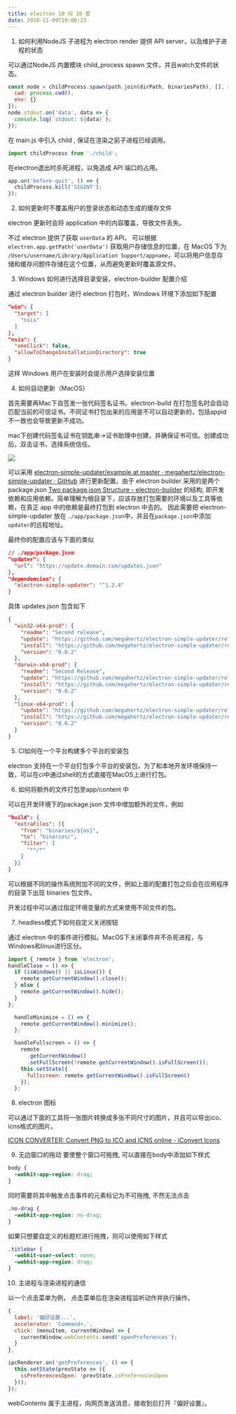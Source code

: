 ```yaml
---
title: electron 10 问 10 答
date: 2018-11-09T19:00:23
---
```


1. 如何利用NodeJS 子进程为 electron render 提供 API server，以及维护子进程的状态

可以通过NodeJS 内置模块 child_process spawn 文件，并且watch文件的状态。

```javascript
const node = childProcess.spawn(path.join(dirPath, binariesPath), [], {
  cwd: process.cwd(),
  env: {}
});
node.stdout.on('data', data => {
  console.log(`stdout: ${data}`);
});
```

在 main.js 中引入 child , 保证在渲染之前子进程已经调用。

```javascript
import childProcess from './child';
```

在electron退出时杀死进程，以免造成 API 端口的占用。

```javascript
app.on('before-quit', () => {
  childProcess.kill('SIGINT');
});
```

2. 如何更新时不覆盖用户的登录状态和动态生成的缓存文件

electron 更新时会将 application 中的内容覆盖，导致文件丢失。

不过 electron 提供了获取 `userData` 的 API， 可以根据 `electron.app.getPath('userData')` 获取用户存储信息的位置，在 MacOS 下为 `/Users/username/Library/Application Support/appname`，可以将用户信息存储和缓存问题件存储在这个位置，从而避免更新时覆盖源文件。

3. Windows 如何进行选择目录安装，electron-builder 配置介绍

通过 electron builder 进行 electron 打包时，Windows 环境下添加如下配置

```json
"win": {
  "target": [
    "nsis"
  ]
},
"nsis": {
  "oneClick": false,
  "allowToChangeInstallationDirectory": true
}
```

这样 Windows 用户在安装时会提示用户选择安装位置

4. 如何自动更新（MacOS）

首先需要再Mac下自签发一张代码签名证书。electron-build 在打包签名时会自动匹配当前的可信证书。不同证书打包出来的应用是不可以自动更新的，包括appid不一致也会导致更新不成功。

mac下创建代码签名证书在钥匙串->证书助理中创建，并确保证书可信。创建成功后，双击证书，选择系统信任。

![](https://images-manager.oss-cn-shanghai.aliyuncs.com/2018/11-09/20181109174551.png)

可以采用 [electron-simple-updater/example at master · megahertz/electron-simple-updater · GitHub](https://github.com/megahertz/electron-simple-updater/tree/master/example) 进行更新配置。由于 electron builder 采用的是两个 package.json [Two package.json Structure - electron-builder](https://www.electron.build/tutorials/two-package-structure) 的结构, 即开发依赖和应用依赖。简单理解为根目录下，应该存放打包需要的环境以及工具等依赖，在真正 app 中的依赖是最终打包到 electron 中去的。 因此需要把 electron-simple-updater 放在 `./app/package.json`中，并且在`package.json`中添加`updater`的远程地址。

最终你的配置应该与下面的类似

```json
// ./app/package.json
"updater": {
  "url": "https://update.domain.com/updates.json"
},
"dependencies": {
  "electron-simple-updater": "^1.2.4"
}
```

具体 updates.json 包含如下

```json
{
  "win32-x64-prod": {
    "readme": "Second release",
    "update": "https://github.com/megahertz/electron-simple-updater/releases/download/win32-x64-prod-v0.0.2",
    "install": "https://github.com/megahertz/electron-simple-updater/releases/download/win32-x64-prod-v0.0.2/Simple.Updater.Example.Setup.0.0.2.exe",
    "version": "0.0.2"
  },
  "darwin-x64-prod": {
    "readme": "Second Release",
    "update": "https://github.com/megahertz/electron-simple-updater/releases/download/darwin-x64-prod-v0.0.2/release.json",
    "install": "https://github.com/megahertz/electron-simple-updater/releases/download/darwin-x64-prod-v0.0.2/Simple.Updater.Example-0.0.2.dmg",
    "version": "0.0.2"
  },
  "linux-x64-prod": {
    "update": "https://github.com/megahertz/electron-simple-updater/releases/download/linux-x64-prod-v0.0.2/simple-updater-example-0.0.2-x86_64.AppImage",
    "install": "https://github.com/megahertz/electron-simple-updater/releases/download/linux-x64-prod-v0.0.2/simple-updater-example-0.0.2-x86_64.AppImage",
    "version": "0.0.2"
  }
}
```

5. CI如何在一个平台构建多个平台的安装包

electron 支持在一个平台打包多个平台的安装包，为了和本地开发环境保持一致，可以在ci中通过shell的方式直接在MacOS上进行打包。

6. 如何将额外的文件打包至app/content 中

可以在开发环境下的package.json 文件中增加额外的文件，例如

```json
"build": {
  "extraFiles": [{
    "from": "binaries/${os}",
    "to": "binaries/",
    "filter": [
      "**/*"
    ]
  }]
}
```

可以根据不同的操作系统附加不同的文件，例如上面的配置打包之后会在应用程序的目录下出现 binaries 包文件。

开发过程中可以通过指定环境变量的方式来使用不同文件的包。

7. headless模式下如何自定义关闭按钮

通过 electron 中的事件进行模拟。MacOS下关闭事件并不杀死进程，与Windows和linux进行区分。

```javascript
import { remote } from 'electron';
handleClose = () => {
  if (isWindows() || isLinux()) {
    remote.getCurrentWindow().close();
  } else {
    remote.getCurrentWindow().hide();
  }
};

  handleMinimize = () => {
    remote.getCurrentWindow().minimize();
  };

  handleFullscreen = () => {
    remote
      .getCurrentWindow()
      .setFullScreen(!remote.getCurrentWindow().isFullScreen());
    this.setState({
      fullscreen: remote.getCurrentWindow().isFullScreen()
    });
  };
```

8. electron 图标

可以通过下面的工具将一张图片转换成多张不同尺寸的图片，并且可以导出ico、icns格式的图片。

[ICON CONVERTER: Convert PNG to ICO and ICNS online - iConvert Icons](https://iconverticons.com/online/)

9. 无边窗口的拖动
要使整个窗口可拖拽, 可以直接在body中添加如下样式

```css
body {
  -webkit-app-region: drag;
}
```

同时需要将其中触发点击事件的元素标记为不可拖拽, 不然无法点击

```css
.no-drag {
  -webkit-app-region: no-drag;
}
```

如果只想要自定义的标题栏进行拖拽，则可以使用如下样式
```css
.titlebar {
  -webkit-user-select: none;
  -webkit-app-region: drag;
}
```

10. 主进程与渲染进程的通信

以一个点击菜单为例， 点击菜单后在渲染进程监听动作并执行操作。

```javascript
{
  label: '偏好设置...',
  accelerator: 'Command+,',
  click: (menuItem, currentWindow) => {
    currentWindow.webContents.send('openPreferences');
  }
},
```

```javascript
ipcRenderer.on('getPreferences', () => {
  this.setState(prevState => ({
    isPreferencesOpen: !prevState.isPreferencesOpen
  }));
});
```

webContents 属于主进程，向网页发送消息，接收到后打开『偏好设置』。